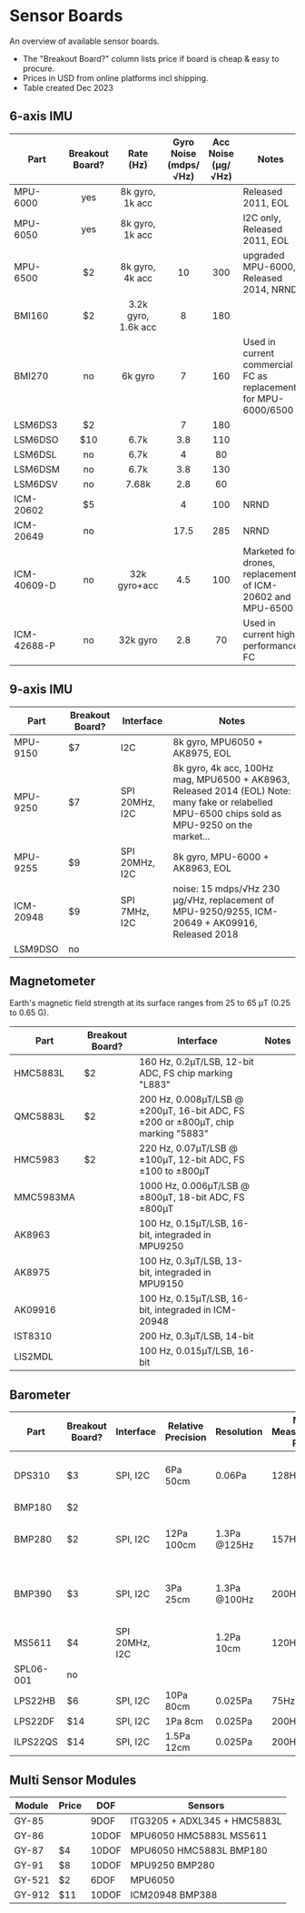 # Sensor Boards

An overview of available sensor boards.

* The "Breakout Board?" column lists price if board is cheap & easy to procure.
* Prices in USD from online platforms incl shipping.
* Table created Dec 2023

## 6-axis IMU

| Part    | Breakout Board? | Rate (Hz) | Gyro Noise (mdps/&radic;Hz) | Acc Noise (µg/&radic;Hz) | Notes |
|-|:-:|:-:|:-:|:-:|-|
MPU-6000   | yes | 8k gyro, 1k acc ||| Released 2011, EOL
MPU-6050   | yes | 8k gyro, 1k acc ||| I2C only, Released 2011, EOL
MPU-6500   | $2 | 8k gyro, 4k acc | 10 | 300 | upgraded MPU-6000, Released 2014, NRND
BMI160     | $2 | 3.2k gyro, 1.6k acc | 8 | 180 |
BMI270     | no | 6k gyro | 7 | 160 | Used in current commercial FC as replacement for MPU-6000/6500
LSM6DS3    | $2 | | 7 | 180 |
LSM6DSO    | $10 | 6.7k | 3.8 | 110 |
LSM6DSL    | no | 6.7k | 4 | 80 |
LSM6DSM    | no | 6.7k | 3.8 | 130 |
LSM6DSV    | no | 7.68k | 2.8 | 60 |
ICM-20602  | $5 | | 4 | 100 | NRND
ICM-20649  | no |  | 17.5 | 285 | NRND
ICM-40609-D| no | 32k gyro+acc | 4.5 | 100 | Marketed for drones, replacement of ICM-20602 and MPU-6500
ICM-42688-P| no | 32k gyro | 2.8 | 70 | Used in current high performance FC

## 9-axis IMU

| Part    | Breakout Board? | Interface | Notes |
|-|-|-|-|
MPU-9150  | $7 | I2C | 8k gyro, MPU6050 + AK8975, EOL
MPU-9250  | $7 | SPI 20MHz, I2C | 8k gyro, 4k acc, 100Hz mag, MPU6500 + AK8963, Released 2014 (EOL) Note: many fake or relabelled MPU-6500 chips sold as MPU-9250 on the market...
MPU-9255  | $9 | SPI 20MHz, I2C | 8k gyro, MPU-6000 + AK8963, EOL
ICM-20948 | $9 | SPI 7MHz, I2C | noise: 15 mdps/&radic;Hz 230 µg/&radic;Hz, replacement of MPU-9250/9255, ICM-20649 + AK09916, Released 2018
LSM9DSO  | no

## Magnetometer

Earth's magnetic field strength at its surface ranges from 25 to 65 μT (0.25 to 0.65 G).

| Part    | Breakout Board? | Interface | Notes |
|-|-|-|-|
HMC5883L | $2 | 160 Hz, 0.2µT/LSB, 12-bit ADC, FS chip marking "L883"
QMC5883L | $2 | 200 Hz, 0.008µT/LSB @ ±200µT, 16-bit ADC, FS ±200 or ±800µT, chip marking "5883"
HMC5983 | $2 | 220 Hz, 0.07µT/LSB @ ±100µT, 12-bit ADC, FS ±100 to ±800µT
MMC5983MA | | 1000 Hz, 0.006µT/LSB @ ±800µT, 18-bit ADC, FS ±800µT
AK8963 | | 100 Hz, 0.15µT/LSB, 16-bit, integraded in MPU9250
AK8975 | | 100 Hz, 0.3µT/LSB, 13-bit, integraded in MPU9150
AK09916 | | 100 Hz, 0.15µT/LSB, 16-bit, integraded in ICM-20948
IST8310 | | 200 Hz, 0.3µT/LSB, 14-bit
LIS2MDL | | 100 Hz, 0.015µT/LSB, 16-bit

## Barometer

| Part    | Breakout Board? | Interface | Relative Precision | Resolution | Max Measurement Rate | RMS Noise | Notes |
|-|-|-|-|-|-|-|-|
DPS310    | $3 | SPI, I2C | 6Pa 50cm| 0.06Pa | 128Hz | 0.5Pa @128Hz | Used in current commercial FC
BMP180    | $2
BMP280    | $2 | SPI, I2C | 12Pa 100cm | 1.3Pa @125Hz | 157Hz | 2.5Pa 20cm @125Hz | Used in current commercial FC
BMP390    | $3 | SPI, I2C | 3Pa 25cm | 1.3Pa @100Hz | 200Hz | 0.9Pa @25Hz, 5Pa 36cm @100Hz
MS5611    | $4 | SPI 20MHz, I2C ||1.2Pa 10cm|120Hz
SPL06-001 | no
LPS22HB   | $6 | SPI, I2C |10Pa 80cm|0.025Pa|75Hz|0.75Pa
LPS22DF   | $14 | SPI, I2C |1Pa 8cm|0.025Pa|200Hz|0.34Pa
ILPS22QS  | $14 | SPI, I2C |1.5Pa 12cm|0.025Pa|200Hz|0.34Pa

## Multi Sensor Modules

| Module | Price | DOF | Sensors |
|-|-|-|-|
GY-85 | | 9DOF | ITG3205 + ADXL345 + HMC5883L
GY-86 | | 10DOF | MPU6050 HMC5883L MS5611
GY-87 | $4 | 10DOF | MPU6050 HMC5883L BMP180
GY-91 | $8 | 10DOF | MPU9250 BMP280
GY-521 | $2 | 6DOF | MPU6050
GY-912 | $11 | 10DOF | ICM20948 BMP388
